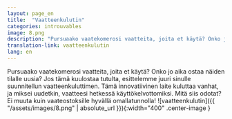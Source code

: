 ```yaml
---
layout: page_en
title:  "Vaatteenkulutin"
categories: introuvables
image: 8.png
description: "Pursuaako vaatekomerosi vaatteita, joita et käytä? Onko jo aika ostaa näiden tilalle uusia? Jos tämä kuulostaa tutulta, esittelemme juuri sinulle suunnitellun vaatteenkuluttimen. Tämä innovatiivinen laite kuluttaa vanhat, ja miksei uudetkin, vaatteesi hetkessä käyttökelvottomiksi. Mitä siis odotat? Ei muuta kuin vaateostoksille hyvällä omallatunnolla!"
translation-link: vaatteenkulutin
lang: en
---
```

Pursuaako vaatekomerosi vaatteita, joita et käytä? Onko jo aika ostaa näiden tilalle uusia? Jos tämä kuulostaa tutulta, esittelemme juuri sinulle suunnitellun vaatteenkuluttimen. Tämä innovatiivinen laite kuluttaa vanhat, ja miksei uudetkin, vaatteesi hetkessä käyttökelvottomiksi. Mitä siis odotat? Ei muuta kuin vaateostoksille hyvällä omallatunnolla!
![vaatteenkulutin]({{ "/assets/images/8.png" | absolute_url }}){:width="400" .center-image }
